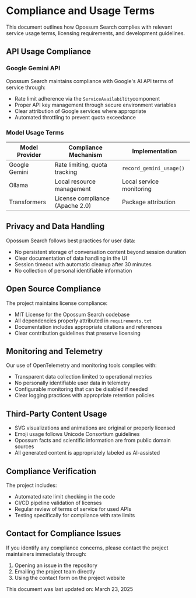 # Compliance and Usage Terms

This document outlines how Opossum Search complies with relevant service usage terms, licensing requirements, and
development guidelines.

## API Usage Compliance

### Google Gemini API

Opossum Search maintains compliance with Google's AI API terms of service through:

- Rate limit adherence via the `ServiceAvailability`component
- Proper API key management through secure environment variables
- Clear attribution of Google services where appropriate
- Automated throttling to prevent quota exceedance

### Model Usage Terms

| Model Provider | Compliance Mechanism            | Implementation           |
|----------------|---------------------------------|--------------------------|
| Google Gemini  | Rate limiting, quota tracking   | `record_gemini_usage()`  
| Ollama         | Local resource management       | Local service monitoring |
| Transformers   | License compliance (Apache 2.0) | Package attribution      |

## Privacy and Data Handling

Opossum Search follows best practices for user data:

- No persistent storage of conversation content beyond session duration
- Clear documentation of data handling in the UI
- Session timeout with automatic cleanup after 30 minutes
- No collection of personal identifiable information

## Open Source Compliance

The project maintains license compliance:

- MIT License for the Opossum Search codebase
- All dependencies properly attributed in `requirements.txt`
- Documentation includes appropriate citations and references
- Clear contribution guidelines that preserve licensing

## Monitoring and Telemetry

Our use of OpenTelemetry and monitoring tools complies with:

- Transparent data collection limited to operational metrics
- No personally identifiable user data in telemetry
- Configurable monitoring that can be disabled if needed
- Clear logging practices with appropriate retention policies

## Third-Party Content Usage

- SVG visualizations and animations are original or properly licensed
- Emoji usage follows Unicode Consortium guidelines
- Opossum facts and scientific information are from public domain sources
- All generated content is appropriately labeled as AI-assisted

## Compliance Verification

The project includes:

- Automated rate limit checking in the code
- CI/CD pipeline validation of licenses
- Regular review of terms of service for used APIs
- Testing specifically for compliance with rate limits

## Contact for Compliance Issues

If you identify any compliance concerns, please contact the project maintainers immediately through:

1. Opening an issue in the repository
2. Emailing the project team directly
3. Using the contact form on the project website

This document was last updated on: March 23, 2025